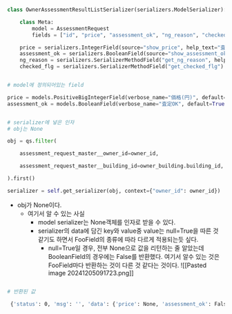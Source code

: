 
```python

class OwnerAssessmentResultListSerializer(serializers.ModelSerializer):

	class Meta:
		model = AssessmentRequest
		fields = ["id", "price", "assessment_ok", "ng_reason", "checked_flg"]

	price = serializers.IntegerField(source="show_price", help_text="査定価格 (円)")
	assessment_ok = serializers.BooleanField(source="show_assessment_ok", help_text="査定OKか否か")
	ng_reason = serializers.SerializerMethodField("get_ng_reason", help_text="NG理由")
	checked_flg = serializers.SerializerMethodField("get_checked_flg")

```

```python

# model에 정의되어있는 field

price = models.PositiveBigIntegerField(verbose_name="価格(円)", default=0, null=True)
assessment_ok = models.BooleanField(verbose_name="査定OK", default=True, null=True)

```


```python

# serializer에 넣은 인자
# obj는 None

obj = qs.filter(

	assessment_request_master__owner_id=owner_id,

	assessment_request_master__building_id=owner_building.building_id,

).first()

serializer = self.get_serializer(obj, context={"owner_id": owner_id})

```

- obj가 None이다. 
	- 여기서 알 수 있는 사실
		- model serializer는 None객체를 인자로 받을 수 있다.
		- serializer의 data에 담긴 key와 value중 value는 null=True을 따른 것 같기도 하면서 FooField의 종류에 따라 다르게 적용되는듯 싶다.
			- null=True일 경우, 전부 None으로 값을 리턴하는 줄 알았는데 BooleanField의 경우에는 False를 반환했다. 여기서 알수 있는 것은 FooField마다 반환하는 것이 다른 것 같다는 것이다.
![[Pasted image 20241205091723.png]]

```bash

# 반환된 값

 {'status': 0, 'msg': '', 'data': {'price': None, 'assessment_ok': False}}

```